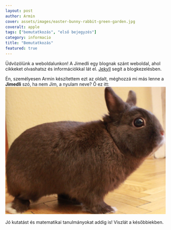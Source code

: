 ```yaml
---
layout: post
author: Armin
cover: assets/images/easter-bunny-rabbit-green-garden.jpg
coveralt: apple
tags: ["bemutatkozás", "első bejegyzés"]
category: informacio
title: "Bemutatkozás"
featured: true
---
```

Üdvözölünk a weboldalunkon! A Jimedli egy blognak szánt weboldal, ahol cikkeket olvashatsz és információkkal lát el. <a href="https://jekyllrb.com/" class="no-change-link">Jekyll</a> segít a blogkezelésben.

Én, személyesen Armin készítettem ezt az oldalt, méghozzá mi más lenne a <span style="color: var(--brand-blue); font-weight: 700">Jimedli</span> szó, ha nem Jim, a nyulam neve? Ő ez itt:
![Jim nyuszi](assets/images/Jim_nyuszi.jpg)

Jó kutatást és matematikai tanulmányokat addig is! Viszlát a későbbiekben.
